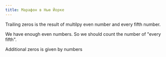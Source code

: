 ```yaml
---
title: Марафон в Нью Йорке
---
```


Trailing zeros is the result of multilpy even number and every fifth number.

We have enough even numbers. So we should count the number of "every fifth".

Additional zeros is given by numbers